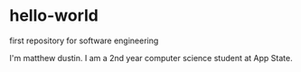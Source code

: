 # hello-world
first repository for software engineering

I'm matthew dustin. I am a 2nd year computer science student at App State.
